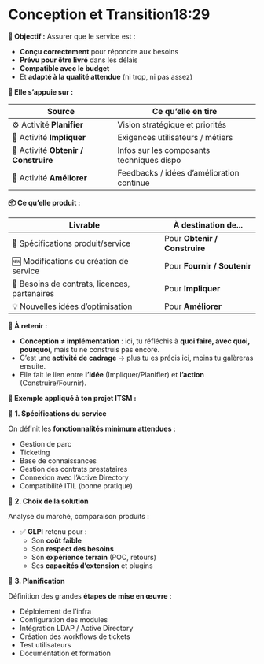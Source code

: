 # Conception et Transition18:29

**🧠 Objectif :** Assurer que le service est :

- **Conçu correctement** pour répondre aux besoins
- **Prévu pour être livré** dans les délais
- **Compatible avec le budget**
- Et **adapté à la qualité attendue** (ni trop, ni pas assez)



**🔄 Elle s’appuie sur :**

| **Source** | **Ce qu’elle en tire** |
|----|----|
| ⚙️ Activité **Planifier** | Vision stratégique et priorités |
| 🤝 Activité **Impliquer** | Exigences utilisateurs / métiers |
| 🔨 Activité **Obtenir / Construire** | Infos sur les composants techniques dispo |
| 🔁 Activité **Améliorer** | Feedbacks / idées d’amélioration continue |



**📦 Ce qu’elle produit :**

| **Livrable** | **À destination de...** |
|----|----|
| 📑 Spécifications produit/service | Pour **Obtenir / Construire** |
| 🆕 Modifications ou création de service | Pour **Fournir / Soutenir** |
| 📄 Besoins de contrats, licences, partenaires | Pour **Impliquer** |
| 💡 Nouvelles idées d’optimisation | Pour **Améliorer** |



**🧠 À retenir :**

- **Conception ≠ implémentation** : ici, tu réfléchis à **quoi faire, avec quoi, pourquoi**, mais tu ne construis pas encore.
- C’est une **activité de cadrage** → plus tu es précis ici, moins tu galèreras ensuite.
- Elle fait le lien entre **l’idée** (Impliquer/Planifier) et **l’action** (Construire/Fournir).

**🧩 Exemple appliqué à ton projet ITSM :**



🔧 **1. Spécifications du service**

On définit les **fonctionnalités minimum attendues** :

- Gestion de parc
- Ticketing
- Base de connaissances
- Gestion des contrats prestataires
- Connexion avec l’Active Directory
- Compatibilité ITIL (bonne pratique)



🧪 **2. Choix de la solution**

Analyse du marché, comparaison produits :

- ✅ **GLPI** retenu pour :
  - Son **coût faible**
  - Son **respect des besoins**
  - Son **expérience terrain** (POC, retours)
  - Ses **capacités d’extension** et plugins



🧱 **3. Planification**

Définition des grandes **étapes de mise en œuvre** :

- Déploiement de l’infra
- Configuration des modules
- Intégration LDAP / Active Directory
- Création des workflows de tickets
- Test utilisateurs
- Documentation et formation

